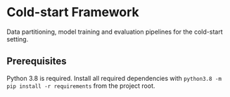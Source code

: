 # Cold-start Framework
Data partitioning, model training and evaluation pipelines for the cold-start setting.

## Prerequisites
Python 3.8 is required. 
Install all required dependencies with `python3.8 -m pip install -r requirements` from the project root. 

## 
